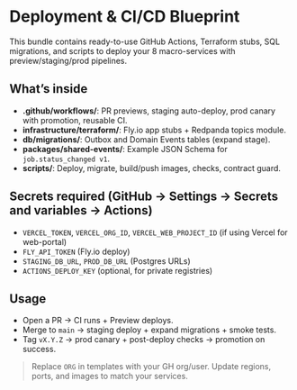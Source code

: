 # Deployment & CI/CD Blueprint

This bundle contains ready-to-use GitHub Actions, Terraform stubs, SQL migrations, and scripts to deploy your 8 macro-services with preview/staging/prod pipelines.

## What’s inside
- **.github/workflows/**: PR previews, staging auto-deploy, prod canary with promotion, reusable CI.
- **infrastructure/terraform/**: Fly.io app stubs + Redpanda topics module.
- **db/migrations/**: Outbox and Domain Events tables (expand stage).
- **packages/shared-events/**: Example JSON Schema for `job.status_changed v1`.
- **scripts/**: Deploy, migrate, build/push images, checks, contract guard.

## Secrets required (GitHub → Settings → Secrets and variables → Actions)
- `VERCEL_TOKEN`, `VERCEL_ORG_ID`, `VERCEL_WEB_PROJECT_ID` (if using Vercel for web-portal)
- `FLY_API_TOKEN` (Fly.io deploy)
- `STAGING_DB_URL`, `PROD_DB_URL` (Postgres URLs)
- `ACTIONS_DEPLOY_KEY` (optional, for private registries)

## Usage
- Open a PR → CI runs + Preview deploys.
- Merge to `main` → staging deploy + expand migrations + smoke tests.
- Tag `vX.Y.Z` → prod canary + post-deploy checks → promotion on success.

> Replace `ORG` in templates with your GH org/user. Update regions, ports, and images to match your services.
